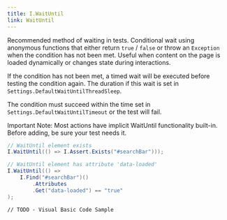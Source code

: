 ```yaml
---
title: I.WaitUntil
link: WaitUntil
---
```

Recommended method of waiting in tests. Conditional wait using anonymous functions that either return `true` / `false` or throw an `Exception` when the condition has not been met. Useful when content on the page is loaded dynamically or changes state during interactions.

If the condition has not been met, a timed wait will be executed before testing the condition again. The duration if this wait is set in `Settings.DefaultWaitUntilThreadSleep`.

The condition must succeed within the time set in `Settings.DefaultWaitUntilTimeout` or the test will fail.

Important Note: Most actions have implicit WaitUntil functionality built-in. Before adding, be sure your test needs it.

```csharp
// WaitUntil element exists
I.WaitUntil(() => I.Assert.Exists("#searchBar")));

// WaitUntil element has attribute 'data-loaded'
I.WaitUntil(() =>
    I.Find("#searchBar")()
        .Attributes
        .Get("data-loaded") == "true"
);
```
```vbnet
// TODO - Visual Basic Code Sample
```